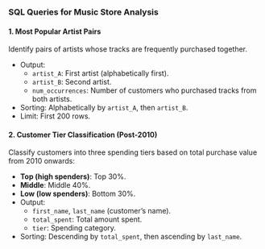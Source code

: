 ### **SQL Queries for Music Store Analysis**  

#### **1. Most Popular Artist Pairs**  
Identify pairs of artists whose tracks are frequently purchased together.  
- Output:  
  - `artist_A`: First artist (alphabetically first).  
  - `artist_B`: Second artist.  
  - `num_occurrences`: Number of customers who purchased tracks from both artists.  
- Sorting: Alphabetically by `artist_A`, then `artist_B`.  
- Limit: First 200 rows.  

#### **2. Customer Tier Classification (Post-2010)**  
Classify customers into three spending tiers based on total purchase value from 2010 onwards:  
- **Top (high spenders)**: Top 30%.  
- **Middle**: Middle 40%.  
- **Low (low spenders)**: Bottom 30%.  
- Output:  
  - `first_name`, `last_name` (customer’s name).  
  - `total_spent`: Total amount spent.  
  - `tier`: Spending category.  
- Sorting: Descending by `total_spent`, then ascending by `last_name`.  
